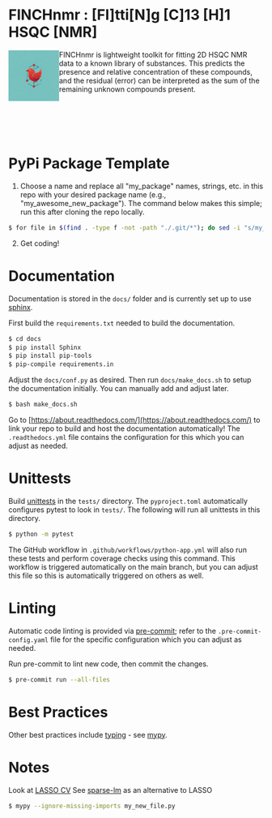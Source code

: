 FINCHnmr : [FI]tti[N]g [C]13 [H]1 HSQC [NMR]
===

<img src="docs/_static/logo_small.png" height="100" align="left" />

FINCHnmr is lightweight toolkit for fitting 2D HSQC NMR data to a known library of substances.  This predicts the presence and relative concentration of these compounds, and the residual (error) can be interpreted as the sum of the remaining unknown compounds present.

<br/>
<br/>
<br/>
<br/>


PyPi Package Template
===

1. Choose a name and replace all "my_package" names, strings, etc. in this repo with your desired package name (e.g., "my_awesome_new_package").  The command below makes this simple; run this after cloning the repo locally.

~~~bash
$ for file in $(find . -type f -not -path "./.git/*"); do sed -i "s/my_package/my_awesome_new_package/g" $file; done
~~~

2. Get coding!

Documentation
===

Documentation is stored in the `docs/` folder and is currently set up to use [sphinx](https://www.sphinx-doc.org/en/master/).

First build the `requirements.txt` needed to build the documentation.

~~~bash
$ cd docs
$ pip install Sphinx
$ pip install pip-tools
$ pip-compile requirements.in
~~~

Adjust the `docs/conf.py` as desired. Then run `docs/make_docs.sh` to setup the documentation initially.  You can manually add and adjust later.

~~~bash
$ bash make_docs.sh
~~~

Go to [https://about.readthedocs.com/](https://about.readthedocs.com/) to link your repo to build and host the documentation automatically!  The `.readthedocs.yml` file contains the configuration for this which you can adjust as needed.

Unittests
===

Build [unittests](https://docs.python.org/3/library/unittest.html) in the `tests/` directory.  The `pyproject.toml` automatically configures pytest to look in `tests/`.  The following will run all unittests in this directory.

~~~bash
$ python -m pytest
~~~

The GitHub workflow in `.github/workflows/python-app.yml` will also run these tests and perform coverage checks using this command.  This workflow is triggered automatically on the main branch, but you can adjust this file so this is automatically triggered on others as well.

Linting
===

Automatic code linting is provided via [pre-commit](https://pre-commit.com/); refer to the `.pre-commit-config.yaml` file for the specific configuration which you can adjust as needed.

Run pre-commit to lint new code, then commit the changes.

~~~bash
$ pre-commit run --all-files
~~~

Best Practices
===

Other best practices include [typing](https://docs.python.org/3/library/typing.html) - see [mypy](https://mypy-lang.org/).

Notes
===

Look at [LASSO CV](https://scikit-learn.org/1.5/modules/generated/sklearn.linear_model.LassoCV.html)
See [sparse-lm](https://cedergrouphub.github.io/sparse-lm/) as an alternative to LASSO

~~~bash
$ mypy --ignore-missing-imports my_new_file.py
~~~
